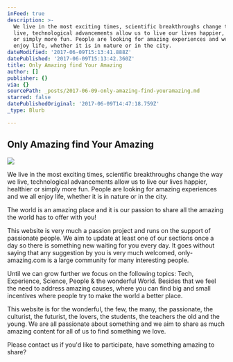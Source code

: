 ```yaml
---
inFeed: true
description: >-
  We live in the most exciting times, scientific breakthroughs change the way we
  live, technological advancements allow us to live our lives happier, healthier
  or simply more fun. People are looking for amazing experiences and we all
  enjoy life, whether it is in nature or in the city.
dateModified: '2017-06-09T15:13:41.888Z'
datePublished: '2017-06-09T15:13:42.360Z'
title: Only Amazing find Your Amazing
author: []
publisher: {}
via: {}
sourcePath: _posts/2017-06-09-only-amazing-find-youramazing.md
starred: false
datePublishedOriginal: '2017-06-09T14:47:18.759Z'
_type: Blurb

---
```

## Only Amazing find Your Amazing
![](https://the-grid-user-content.s3-us-west-2.amazonaws.com/7c23f8ae-d48f-48e0-a398-aa41baf728b1.jpg)

We live in the most exciting times, scientific breakthroughs change the way we live, technological advancements allow us to live our lives happier, healthier or simply more fun. People are looking for amazing experiences and we all enjoy life, whether it is in nature or in the city.

The world is an amazing place and it is our passion to share all the amazing the world has to offer with you!

This website is very much a passion project and runs on the support of passionate people. We aim to update at least one of our sections once a day so there is something new waiting for you every day. It goes without saying that any suggestion by you is very much welcomed, only-amazing.com is a large community for many interesting people.

Until we can grow further we focus on the following topics: Tech, Experience, Science, People & the wonderful World. Besides that we feel the need to address amazing causes, where you can find big and small incentives where people try to make the world a better place.

This website is for the wonderful, the few, the many, the passionate, the culturist, the futurist, the lovers, the students, the teachers the old and the young. We are all passionate about something and we aim to share as much amazing content for all of us to find something we love.

Please contact us if you'd like to participate, have something amazing to share?